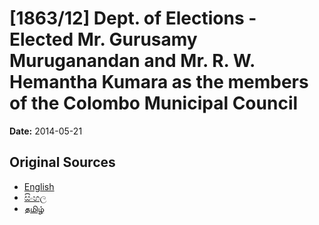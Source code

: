 # [1863/12] Dept. of Elections - Elected Mr. Gurusamy Muruganandan and Mr. R. W. Hemantha Kumara as the members of the Colombo Municipal Council

**Date:** 2014-05-21

## Original Sources

- [English](https://documents.gov.lk/view/extra-gazettes/2014/5/1863-12_E.pdf)
- [සිංහල](https://documents.gov.lk/view/extra-gazettes/2014/5/1863-12_S.pdf)
- [தமிழ்](https://documents.gov.lk/view/extra-gazettes/2014/5/1863-12_T.pdf)
